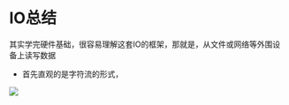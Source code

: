 # IO总结

其实学完硬件基础，很容易理解这套IO的框架，那就是，从文件或网络等外围设备上读写数据

- 首先直观的是字符流的形式，

![](F:\code\notes\docs\JavaIO\image\DataStream.jpg)